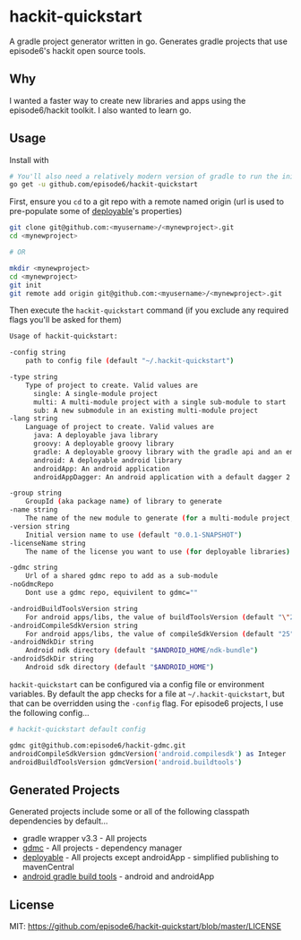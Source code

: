 # hackit-quickstart
A gradle project generator written in go. Generates gradle projects that use episode6's hackit open source tools.

## Why
I wanted a faster way to create new libraries and apps using the episode6/hackit toolkit. I also wanted to learn go.

## Usage
Install with
```bash
# You'll also need a relatively modern version of gradle to run the initial wrapper task
go get -u github.com/episode6/hackit-quickstart
```
First, ensure you `cd` to a git repo with a remote named origin (url is used to pre-populate some of [deployable](https://github.com/episode6/deployable)'s properties)
```bash
git clone git@github.com:<myusername>/<mynewproject>.git
cd <mynewproject>

# OR

mkdir <mynewproject>
cd <mynewproject>
git init
git remote add origin git@github.com:<myusername>/<mynewproject>.git
```
Then execute the `hackit-quickstart` command (if you exclude any required flags you'll be asked for them)
```bash
Usage of hackit-quickstart:

-config string
    path to config file (default "~/.hackit-quickstart")

-type string
    Type of project to create. Valid values are
      single: A single-module project
      multi: A multi-module project with a single sub-module to start
      sub: A new submodule in an existing multi-module project
-lang string
    Language of project to create. Valid values are
      java: A deployable java library
      groovy: A deployable groovy library
      gradle: A deployable groovy library with the gradle api and an empty gradle plugin.
      android: A deployable android library
      androidApp: An android application
      androidAppDagger: An android application with a default dagger 2 implementation

-group string
    GroupId (aka package name) of library to generate
-name string
    The name of the new module to generate (for a multi-module project, this will be the sub-modules name)
-version string
    Initial version name to use (default "0.0.1-SNAPSHOT")
-licenseName string
    The name of the license you want to use (for deployable libraries) (default "The MIT License (MIT)")

-gdmc string
    Url of a shared gdmc repo to add as a sub-module
-noGdmcRepo
    Dont use a gdmc repo, equivilent to gdmc=""    

-androidBuildToolsVersion string
    For android apps/libs, the value of buildToolsVersion (default "\"26.0.0\"")
-androidCompileSdkVersion string
    For android apps/libs, the value of compileSdkVersion (default "25")
-androidNdkDir string
    Android ndk directory (default "$ANDROID_HOME/ndk-bundle")
-androidSdkDir string
    Android sdk directory (default "$ANDROID_HOME")
```

`hackit-quickstart` can be configured via a config file or environment variables. By default the app checks for a file at `~/.hackit-quickstart`, but that can be overridden using the `-config` flag. For episode6 projects, I use the following config...
```bash
# hackit-quickstart default config

gdmc git@github.com:episode6/hackit-gdmc.git
androidCompileSdkVersion gdmcVersion('android.compilesdk') as Integer
androidBuildToolsVersion gdmcVersion('android.buildtools')
```

## Generated Projects
Generated projects include some or all of the following classpath dependencies by default...
- gradle wrapper v3.3 - All projects
- [gdmc](https://github.com/episode6/gdmc) - All projects - dependency manager
- [deployable](https://github.com/episode6/deployable) - All projects except androidApp - simplified publishing to mavenCentral
- [android gradle build tools](https://developer.android.com/studio/releases/gradle-plugin.html) - android and androidApp

## License
MIT: https://github.com/episode6/hackit-quickstart/blob/master/LICENSE
